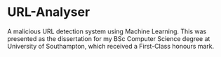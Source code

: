 # URL-Analyser
A malicious URL detection system using Machine Learning. This was presented as the dissertation for my BSc Computer Science degree at University of Southampton, which received a First-Class honours mark.
